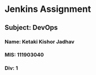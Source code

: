 # Jenkins Assignment

## Subject: DevOps

### Name: Ketaki Kishor Jadhav
### MIS: 111903040
### Div: 1

